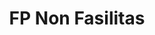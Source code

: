 ---
id: 105
title: FP Non Fasilitas
linkurl: https://kutt.it/WCgUQo
fitur : lainlain
createdTime : 12/01/2020
modifiedTime : 12/01/2020
topik: DJBC
color: ffd33d
img: bc.jpeg
---